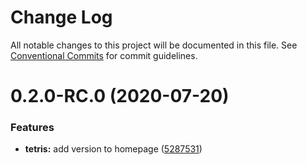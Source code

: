 # Change Log

All notable changes to this project will be documented in this file.
See [Conventional Commits](https://conventionalcommits.org) for commit guidelines.

# 0.2.0-RC.0 (2020-07-20)


### Features

* **tetris:** add version to homepage ([5287531](http://bitbucket.org/davidtamsoftware/tetris-monorepo/commits/5287531d43f805f270929d3883107675137f5f39))
